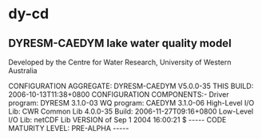 # dy-cd

## DYRESM-CAEDYM lake water quality model

Developed by the Centre for Water Research, University of Western Australia


CONFIGURATION  AGGREGATE:  DYRESM-CAEDYM V5.0.0-35
                         THIS BUILD:  2006-10-13T11:38+0800
           CONFIGURATION COMPONENTS:-
                Driver program:  DYRESM  3.1.0-03
                    WQ program:  CAEDYM  3.1.0-06
            High-Level I/O Lib:  CWR Common Lib  4.0.0-35
                                 Build:  2006-11-27T09:16+0800
             Low-Level I/O Lib:  netCDF Lib  VERSION of Sep  1 2004 16:00:21 $
                   ----- CODE MATURITY LEVEL: PRE-ALPHA -----
